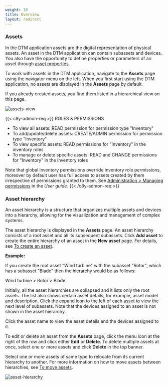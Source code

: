 ```yaml
---
weight: 10
title: Overview
layout: redirect
---
```

<a name="assets"></a>
### Assets

In the DTM application assets are the digital representation of physical assets.
An asset in the DTM application can contain subassets and devices.
You also have the opportunity to define properties or parameters of an asset through [asset properties](/dtm/asset-types/#property-library).

To work with assets in the DTM application, navigate to the **Assets** page using the navigator menu on the left.
When you first start using the DTM application, no assets are displayed in the **Assets** page by default.

If you already created assets, you find them listed in a hierarchical view on this page.

![assets-view](/images/dtm/assets/dtm-assets-view-assets.png)

{{< c8y-admon-req >}}
ROLES & PERMISSIONS

- To view all assets: READ permission for permission type "Inventory"
- To add/update/delete assets: CREATE/ADMIN permission for permission type "Inventory"
- To view specific assets: READ permissions for "Inventory" in the inventory roles
- To manage or delete specific assets: READ and CHANGE permissions for "Inventory" in the inventory roles

Note that global inventory permissions override inventory role permissions, moreover by default user has full access to assets created by them irrespective of permissions granted to them. See [Administration > Managing permissions](/users-guide/administration/#managing-permissions) in the _User guide_.
{{< /c8y-admon-req >}}

<a name=""></a>
### Asset hierarchy
An asset hierarchy is a structure that organizes multiple assets and devices into a hierarchy, allowing for the visualization and management of complex systems.

The asset hierarchy is displayed in the **Assets** page. An asset hierarchy consists of a root asset and all its subsequent subassets. Click **Add asset** to create the entire hierarchy of an asset in the **New asset** page. For details, see [To create an asset](/dtm/asset-hierarchy/#create-asset).

**Example:**

If you create the root asset "Wind turbine" with the subasset "Rotor", which has a subasset "Blade" then the hierarchy would be as follows:

Wind turbine > Rotor > Blade

Initially, all the asset hierarchies are collapsed and it lists only the root assets. The list also shows certain asset details, for example, asset model and description. Click the expand icon to the left of each asset to view the next level of subassets. Note that the devices assigned to an asset is not shown in the asset hierarchy.

Click the asset name to view the asset details and the devices assigned to it.

To edit or delete an asset from the **Assets** page, click the menu icon at the right of the row and click either **Edit** or **Delete**.
To delete multiple assets at once, select one or more assets and click **Delete** in the top banner.

Select one or more assets of same type to relocate from its current hierarchy to another. For more information on how to move assets between hierarchies, see [To move assets](/dtm/asset-hierarchy/#to-move-assets).

![asset-hierarchy](/images/dtm/assets/dtm-assets-asset-hierarchy.png)